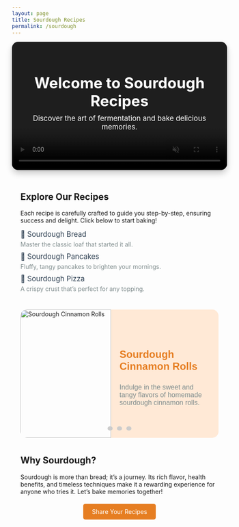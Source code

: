 ```yaml
---
layout: page
title: Sourdough Recipes
permalink: /sourdough
---
```


<div style="position: relative; overflow: hidden; height: 300px; border-radius: 15px; box-shadow: 0 8px 15px rgba(0, 0, 0, 0.2);">
  <video autoplay muted loop playsinline style="position: absolute; top: 0; left: 0; width: 100%; height: 100%; object-fit: cover;">
    <source src="{{ site.baseurl }}/assets/videos/loop.mp4" type="video/mp4">
    Your browser does not support the video tag.
  </video>

  <div style="position: absolute; top: 0; left: 0; right: 0; bottom: 0; background: rgba(0, 0, 0, 0.4); display: flex; align-items: center; justify-content: center; z-index: 1;">
    <div style="text-align: center; color: white; padding: 20px;">
      <h1 style="font-size: 2.5em; margin: 0;">Welcome to Sourdough Recipes</h1>
      <p style="font-size: 1.2em; margin-top: 10px;">Discover the art of fermentation and bake delicious memories.</p>
    </div>
  </div>
</div>

<div class="container" style="padding: 20px;">
  <h2>Explore Our Recipes</h2>
  <p>Each recipe is carefully crafted to guide you step-by-step, ensuring success and delight. Click below to start baking!</p>

  <ul style="list-style-type: none; padding: 0;">
    <li style="margin: 10px 0;">
      <a href="{{ site.baseurl }}/sourdough-bread-post" style="text-decoration: none; color: #2c3e50; font-size: 1.2em;">
        🥖 Sourdough Bread
      </a>
      <p style="margin: 5px 0; color: #7f8c8d;">Master the classic loaf that started it all.</p>
    </li>
    <li style="margin: 10px 0;">
      <a href="{{ site.baseurl }}/sourdough-pancakes-post" style="text-decoration: none; color: #2c3e50; font-size: 1.2em;">
        🥞 Sourdough Pancakes
      </a>
      <p style="margin: 5px 0; color: #7f8c8d;">Fluffy, tangy pancakes to brighten your mornings.</p>
    </li>
    <li style="margin: 10px 0;">
      <a href="{{ site.baseurl }}/sourdough-pizza-post" style="text-decoration: none; color: #2c3e50; font-size: 1.2em;">
        🍕 Sourdough Pizza
      </a>
      <p style="margin: 5px 0; color: #7f8c8d;">A crispy crust that’s perfect for any topping.</p>
    </li>
  </ul>

 <div id="recipeCarousel" class="carousel" style="margin: 40px 0; max-width: 800px; height: 300px; overflow: hidden; border-radius: 15px; position: relative; margin-left: auto; margin-right: auto;">
  <div class="carousel-container" style="width: 100%; height: 100%; position: relative;">
    <div class="carousel-slides" style="display: flex; transition: transform 0.5s ease-in-out; height: 100%;">
      <div class="carousel-slide" style="flex: 0 0 100%; display: flex; height: 100%; padding: 0;">
        <div style="flex: 1; height: 100%; overflow: hidden;">
          <img src="{{ site.baseurl }}/assets/images/Image 1.png" alt="Sourdough Cinnamon Rolls" style="width: 100%; height: 100%; object-fit: cover;">
        </div>
        <div style="flex: 1; text-align: left; padding: 20px; display: flex; flex-direction: column; justify-content: center; background-color: #ffe9d6;">
          <h3 style="color: #e67e22; font-family: 'Arial', sans-serif; font-size: 24px; margin-bottom: 10px;">Sourdough Cinnamon Rolls</h3>
          <p style="color: #7f8c8d; font-family: 'Arial', sans-serif; font-size: 16px;">Indulge in the sweet and tangy flavors of homemade sourdough cinnamon rolls.</p>
        </div>
      </div>
      <div class="carousel-slide" style="flex: 0 0 100%; display: flex; height: 100%; padding: 0;">
        <div style="flex: 1; height: 100%; overflow: hidden;">
          <img src="{{ site.baseurl }}/assets/images/Image 2.png" alt="Sourdough Pizza" style="width: 100%; height: 100%; object-fit: cover;">
        </div>
        <div style="flex: 1; text-align: left; padding: 20px; display: flex; flex-direction: column; justify-content: center; background-color: #f4f4f4;">
          <h3 style="color: #2c3e50; font-family: 'Arial', sans-serif; font-size: 24px; margin-bottom: 10px;">Sourdough Pizza</h3>
          <p style="color: #7f8c8d; font-family: 'Arial', sans-serif; font-size: 16px;">A crispy crust that’s perfect for any topping. A crowd favorite for sourdough lovers!</p>
        </div>
      </div>
      <div class="carousel-slide" style="flex: 0 0 100%; display: flex; height: 100%; padding: 0;">
        <div style="flex: 1; height: 100%; overflow: hidden;">
          <img src="{{ site.baseurl }}/assets/images/Image 3.png" alt="Sourdough Pancakes" style="width: 100%; height: 100%; object-fit: cover;">
        </div>
        <div style="flex: 1; text-align: left; padding: 20px; display: flex; flex-direction: column; justify-content: center; background-color: #ffe9d6;">
          <h3 style="color: #e67e22; font-family: 'Arial', sans-serif; font-size: 24px; margin-bottom: 10px;">Sourdough Pancakes</h3>
          <p style="color: #7f8c8d; font-family: 'Arial', sans-serif; font-size: 16px;">Fluffy, tangy pancakes to brighten your mornings and bring joy to your family.</p>
        </div>
      </div>
    </div>
    <div style="position: absolute; bottom: 15px; left: 50%; transform: translateX(-50%);">
      <ul style="list-style-type: none; display: flex; justify-content: center; padding: 0; margin: 0;">
        <li style="margin: 0 5px;">
          <button id="carouselDot1" class="carousel-dot" style="background-color: #ccc; border: none; border-radius: 50%; width: 10px; height: 10px; cursor: pointer;"></button>
        </li>
        <li style="margin: 0 5px;">
          <button id="carouselDot2" class="carousel-dot" style="background-color: #ccc; border: none; border-radius: 50%; width: 10px; height: 10px; cursor: pointer;"></button>
        </li>
        <li style="margin: 0 5px;">
          <button id="carouselDot3" class="carousel-dot" style="background-color: #ccc; border: none; border-radius: 50%; width: 10px; height: 10px; cursor: pointer;"></button>
        </li>
      </ul>
    </div>
  </div>
</div>

<script>
  const slides = document.querySelector('.carousel-slides');
  const carouselDots = document.querySelectorAll('.carousel-dot');
  let currentIndex = 0;

  function updateCarousel() {
    slides.style.transform = `translateX(-${currentIndex * 100}%)`;
    carouselDots.forEach(dot => dot.style.backgroundColor = '#ccc');
    carouselDots[currentIndex].style.backgroundColor = '#000';
  }

  function startCarousel() {
    setInterval(() => {
      currentIndex = (currentIndex + 1) % slides.children.length;
      updateCarousel();
    }, 5000);
  }

  carouselDots.forEach((dot, index) => {
    dot.addEventListener('click', () => {
      currentIndex = index;
      updateCarousel();
    });
  });

  updateCarousel();
  startCarousel();
</script>

  <h2>Why Sourdough?</h2>
  <p>Sourdough is more than bread; it’s a journey. Its rich flavor, health benefits, and timeless techniques make it a rewarding experience for anyone who tries it. Let’s bake memories together!</p>

  <div style="text-align: center; margin-top: 30px;">
    <a href="{{ site.baseurl }}/contact" style="padding: 10px 20px; background-color: #e67e22; color: white; text-decoration: none; border-radius: 5px;">Share Your Recipes</a>
  </div>
</div>

